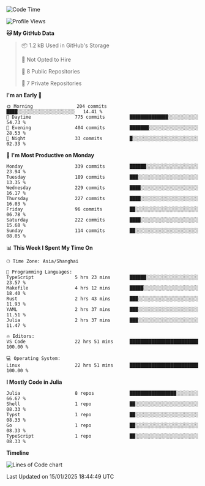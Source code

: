 <!--START_SECTION:waka-->
![Code Time](http://img.shields.io/badge/Code%20Time-153%20hrs%2050%20mins-blue)

![Profile Views](http://img.shields.io/badge/Profile%20Views-31-blue)

**🐱 My GitHub Data** 

> 📦 1.2 kB Used in GitHub's Storage 
 > 
> 🚫 Not Opted to Hire
 > 
> 📜 8 Public Repositories 
 > 
> 🔑 7 Private Repositories 
 > 
**I'm an Early 🐤** 

```text
🌞 Morning                204 commits         ████░░░░░░░░░░░░░░░░░░░░░   14.41 % 
🌆 Daytime                775 commits         ██████████████░░░░░░░░░░░   54.73 % 
🌃 Evening                404 commits         ███████░░░░░░░░░░░░░░░░░░   28.53 % 
🌙 Night                  33 commits          █░░░░░░░░░░░░░░░░░░░░░░░░   02.33 % 
```
📅 **I'm Most Productive on Monday** 

```text
Monday                   339 commits         ██████░░░░░░░░░░░░░░░░░░░   23.94 % 
Tuesday                  189 commits         ███░░░░░░░░░░░░░░░░░░░░░░   13.35 % 
Wednesday                229 commits         ████░░░░░░░░░░░░░░░░░░░░░   16.17 % 
Thursday                 227 commits         ████░░░░░░░░░░░░░░░░░░░░░   16.03 % 
Friday                   96 commits          ██░░░░░░░░░░░░░░░░░░░░░░░   06.78 % 
Saturday                 222 commits         ████░░░░░░░░░░░░░░░░░░░░░   15.68 % 
Sunday                   114 commits         ██░░░░░░░░░░░░░░░░░░░░░░░   08.05 % 
```


📊 **This Week I Spent My Time On** 

```text
🕑︎ Time Zone: Asia/Shanghai

💬 Programming Languages: 
TypeScript               5 hrs 23 mins       ██████░░░░░░░░░░░░░░░░░░░   23.57 % 
Makefile                 4 hrs 12 mins       █████░░░░░░░░░░░░░░░░░░░░   18.40 % 
Rust                     2 hrs 43 mins       ███░░░░░░░░░░░░░░░░░░░░░░   11.93 % 
YAML                     2 hrs 37 mins       ███░░░░░░░░░░░░░░░░░░░░░░   11.51 % 
Julia                    2 hrs 37 mins       ███░░░░░░░░░░░░░░░░░░░░░░   11.47 % 

🔥 Editors: 
VS Code                  22 hrs 51 mins      █████████████████████████   100.00 % 

💻 Operating System: 
Linux                    22 hrs 51 mins      █████████████████████████   100.00 % 
```

**I Mostly Code in Julia** 

```text
Julia                    8 repos             █████████████████░░░░░░░░   66.67 % 
Shell                    1 repo              ██░░░░░░░░░░░░░░░░░░░░░░░   08.33 % 
Typst                    1 repo              ██░░░░░░░░░░░░░░░░░░░░░░░   08.33 % 
Go                       1 repo              ██░░░░░░░░░░░░░░░░░░░░░░░   08.33 % 
TypeScript               1 repo              ██░░░░░░░░░░░░░░░░░░░░░░░   08.33 % 
```



**Timeline**

![Lines of Code chart](https://raw.githubusercontent.com/dhtantoy/dhtantoy/main/assets/bar_graph.png)


 Last Updated on 15/01/2025 18:44:49 UTC
<!--END_SECTION:waka-->



<!--
**dhtantoy/dhtantoy** is a ✨ _special_ ✨ repository because its `README.md` (this file) appears on your GitHub profile.

Here are some ideas to get you started:

- 🔭 I’m currently working on ...
- 🌱 I’m currently learning ...
- 👯 I’m looking to collaborate on ...
- 🤔 I’m looking for help with ...
- 💬 Ask me about ...
- 📫 How to reach me: ...
- 😄 Pronouns: ...
- ⚡ Fun fact: ...
-->
